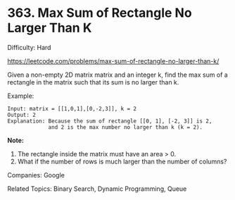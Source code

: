 # 363. Max Sum of Rectangle No Larger Than K

Difficulty: Hard

https://leetcode.com/problems/max-sum-of-rectangle-no-larger-than-k/

Given a non-empty 2D matrix matrix and an integer k, find the max sum of a rectangle in the matrix such that its sum is no larger than k.

Example:
```
Input: matrix = [[1,0,1],[0,-2,3]], k = 2
Output: 2 
Explanation: Because the sum of rectangle [[0, 1], [-2, 3]] is 2,
             and 2 is the max number no larger than k (k = 2).
```

**Note:**
1. The rectangle inside the matrix must have an area > 0.
2. What if the number of rows is much larger than the number of columns?

Companies: Google

Related Topics: Binary Search, Dynamic Programming, Queue
